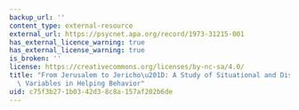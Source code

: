 ```yaml
---
backup_url: ''
content_type: external-resource
external_url: https://psycnet.apa.org/record/1973-31215-001
has_external_licence_warning: true
has_external_license_warning: true
is_broken: ''
license: https://creativecommons.org/licenses/by-nc-sa/4.0/
title: "From Jerusalem to Jericho\u201D: A Study of Situational and Dispositional\
  \ Variables in Helping Behavior"
uid: c75f3b27-1b03-42d3-8c8a-157af202b6de
---
```


